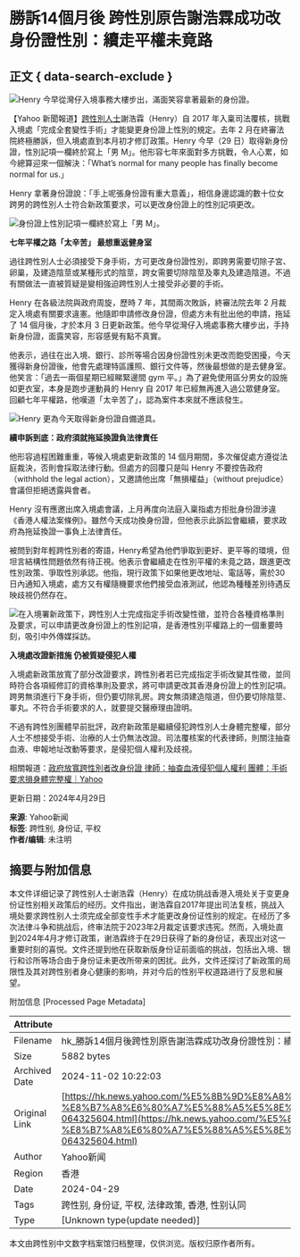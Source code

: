 # 勝訴14個月後 跨性別原告謝浩霖成功改身份證性別：續走平權未竟路

## 正文 { data-search-exclude }


![Henry 今早從灣仔入境事務大樓步出，滿面笑容拿著最新的身份證。](https://s.yimg.com/ny/api/res/1.2/8EANjMReOo7tzMz_6x1.Ig--/YXBwaWQ9aGlnaGxhbmRlcjt3PTk2MDtoPTY0MDtjZj13ZWJw/https://s.yimg.com/os/creatr-uploaded-images/2024-04/3f7f16a0-05f3-11ef-b7ef-d0c85d2f01d6)

【Yahoo 新聞報道】[跨性別人士](https://hk.news.yahoo.com/tag/跨性別人士)謝浩霖（Henry）自 2017 年入稟司法覆核，挑戰入境處「完成全套變性手術」才能變更身份證上性別的規定。去年 2 月在終審法院終極勝訴，但入境處直到本月初才修訂政策。Henry 今早（29 日）取得新身份證，性別記項一欄終於寫上「男 M」。他形容七年來面對多方挑戰，令人心累，如今總算迎來一個解決：「What’s normal for many people has finally become normal for us.」

Henry 拿著身份證說：「手上呢張身份證有重大意義」，相信身邊認識的數十位女跨男的跨性別人士符合新政策要求，可以更改身份證上的性別記項更改。

![身份證上性別記項一欄終於寫上「男 M」。](https://s.yimg.com/ny/api/res/1.2/tBdAnZra12jU8vqsQzpd5g--/YXBwaWQ9aGlnaGxhbmRlcjt3PTk2MDtoPTY0MDtjZj13ZWJw/https://s.yimg.com/os/creatr-uploaded-images/2024-04/53923fa0-05f3-11ef-97f6-6168ad1c1237)

**七年平權之路「太辛苦」 最想重返健身室**

過往跨性別人士必須接受下身手術，方可更改身份證性別，即跨男需要切除子宮、卵巢，及建造陰莖或某種形式的陰莖，跨女需要切除陰莖及睾丸及建造陰道。不過有關做法一直被質疑是變相強迫跨性別人士接受非必要的手術。

Henry 在各級法院與政府周旋，歷時 7 年，其間兩次敗訴，終審法院去年 2 月裁定入境處有關要求違憲。他隨即申請修改身份證，但處方未有批出他的申請，拖延了 14 個月後，才於本月 3 日更新政策。他今早從灣仔入境處事務大樓步出，手持新身份證，面露笑容，形容感覺有點不真實。

他表示，過往在出入境、銀行、診所等場合因身份證性別未更改而飽受困擾，今天獲得新身份證後，他會先處理特區護照、銀行文件等，然後最想做的是去健身室。他笑言：「過去一兩個星期已經睇緊邊間 gym 平。」為了避免使用區分男女的設施如更衣室，本身是跑步運動員的 Henry 自 2017 年已經無再進入過公眾健身室。回顧七年平權路，他嘆道「太辛苦了」，認為案件本來就不應該發生。

![Henry 更為今天取得新身份證自備道具。](https://s.yimg.com/ny/api/res/1.2/i0ZKG2IwZEVYuFeedyx3QQ--/YXBwaWQ9aGlnaGxhbmRlcjt3PTk2MDtoPTY0MDtjZj13ZWJw/https://s.yimg.com/os/creatr-uploaded-images/2024-04/69ac0e10-05f3-11ef-baa7-cee3e58749f8)

**續申訴到底：政府須就拖延換證負法律責任**

他形容過程困難重重，等候入境處更新政策的 14 個月期間，多次催促處方遵從法庭裁決，否則會採取法律行動。但處方的回覆只是叫 Henry 不要控告政府（withhold the legal action），又邀請他出席「無損權益」（without prejudice）會議但拒絕透露與會者。

Henry 沒有應邀出席入境處會議，上月再度向法庭入稟指處方拒批身份證涉違《香港人權法案條例》。雖然今天成功換身份證，但他表示此訴訟會繼續，要求政府為拖延換證一事負上法律責任。

被問到對年輕跨性別者的寄語，Henry希望為他們爭取到更好、更平等的環境，但坦言結構性問題依然有待正視。他表示會繼續走在性別平權的未竟之路，跟進更改性別政策、爭取性別承認。他指，現行政策下如果他更改地址、電話等，需於30日內通知入境處，處方又有權隨機要求他們接受血液測試，他認為種種差別待遇反映歧視仍然存在。

![在入境署新政策下，跨性別人士完成指定手術改變性徵，並符合各種資格準則及要求，可以申請更改身份證上的性別記項，是香港性別平權路上的一個重要時刻，吸引中外傳媒採訪。](https://s.yimg.com/ny/api/res/1.2/nzVSPuT70bQjQq5JN3Zd4g--/YXBwaWQ9aGlnaGxhbmRlcjt3PTk2MDtoPTY0MDtjZj13ZWJw/https://s.yimg.com/os/creatr-uploaded-images/2024-04/81b1a6f0-05f3-11ef-b8ef-dd067a5619af)

**入境處改證新措施 仍被質疑侵犯人權**

入境處新政策放寬了部分改證要求，跨性別者若已完成指定手術改變其性徵，並同時符合各項經修訂的資格準則及要求，將可申請更改其香港身份證上的性別記項。跨男無須進行下身手術，但仍要切除乳房。跨女無須建造陰道，但仍要切除陰莖、睪丸。不符合手術要求的人，就要提交醫療理由證明。

不過有跨性別團體早前批評，政府新政策是繼續侵犯跨性別人士身體完整權，部分人士不想接受手術、治療的人士仍無法改證。司法覆核案的代表律師，則關注抽查血液、申報地址改動等要求，是侵犯個人權利及歧視。

相關報道：[政府放寬跨性別者改身份證 律師：抽查血液侵犯個人權利 團體：手術要求損身體完整權｜Yahoo](https://hk.news.yahoo.com/%E6%94%BF%E5%BA%9C%E6%94%BE%E5%AF%AC%E8%B7%A8%E6%80%A7%E5%88%A5%E8%80%85%E6%94%B9%E8%BA%AB%E4%BB%BD%E8%AD%89-%E5%BE%8B%E5%B8%AB%EF%BC%9A%E6%8A%BD%E6%9F%A5%E8%A1%80%E6%B6%B2%E4%BE%B5%E7%8A%AF%E5%80%8B%E4%BA%BA%E6%AC%8A%E5%88%A9-%E5%9C%98%E9%AB%94%EF%BC%9A%E6%89%8B%E8%A1%93%E8%A6%81%E6%B1%82%E6%90%8D%E8%BA%AB%E9%AB%94%E5%AE%8C%E6%95%B4%E6%AC%8A%EF%BD%9Cyahoo-093844909.html)

更新日期：2024年4月29日

**来源**: Yahoo新闻  
**标签**: 跨性别, 身份证, 平权  
**作者/编辑**: 未注明

## 摘要与附加信息

<!-- tcd_abstract -->
本文件详细记录了跨性别人士谢浩霖（Henry）在成功挑战香港入境处关于变更身份证性别相关政策后的经历。文件指出，谢浩霖自2017年提出司法复核，挑战入境处要求跨性别人士须完成全部变性手术才能更改身份证性别的规定。在经历了多次法律斗争和挑战后，终审法院于2023年2月裁定该要求违宪。然而，入境处直到2024年4月才修订政策，谢浩霖终于在29日获得了新的身份证，表现出对这一重要时刻的喜悦。文件还提到他在获取新版身份证前面临的挑战，包括出入境、银行和诊所等场合由于身份证未更改所带来的困扰。此外，文件还探讨了新政策的局限性及其对跨性别者身心健康的影响，并对今后的性别平权道路进行了反思和展望。
<!-- tcd_abstract_end -->

附加信息 [Processed Page Metadata]

| Attribute       | Value                                  |
|-----------------|----------------------------------------|
| Filename        | hk_勝訴14個月後跨性別原告謝浩霖成功改身份證性別：續走平權_.md                             |
| Size            | 5882 bytes                           |
| Archived Date   | 2024-11-02 10:22:03                             |
| Original Link   | [https://hk.news.yahoo.com/%E5%8B%9D%E8%A8%B414%E5%80%8B%E6%9C%88%E5%BE%8C-%E8%B7%A8%E6%80%A7%E5%88%A5%E5%8E%9F%E5%91%8A%E8%AC%9D%E6%B5%A9%E9%9C%96%E6%88%90%E5%8A%9F%E6%94%B9%E8%BA%AB%E4%BB%BD%E8%AD%89%E6%80%A7%E5%88%A5%EF%BC%9A%E7%BA%8C%E8%B5%B0%E5%B9%B3%E6%AC%8A%E6%9C%AA%E7%AB%9F%E8%B7%AF%EF%BD%9Cyahoo-064325604.html](https://hk.news.yahoo.com/%E5%8B%9D%E8%A8%B414%E5%80%8B%E6%9C%88%E5%BE%8C-%E8%B7%A8%E6%80%A7%E5%88%A5%E5%8E%9F%E5%91%8A%E8%AC%9D%E6%B5%A9%E9%9C%96%E6%88%90%E5%8A%9F%E6%94%B9%E8%BA%AB%E4%BB%BD%E8%AD%89%E6%80%A7%E5%88%A5%EF%BC%9A%E7%BA%8C%E8%B5%B0%E5%B9%B3%E6%AC%8A%E6%9C%AA%E7%AB%9F%E8%B7%AF%EF%BD%9Cyahoo-064325604.html)                       |
| Author          | Yahoo新闻                               |
| Region          | 香港                               |
| Date            | 2024-04-29                                 |
| Tags            | 跨性别, 身份证, 平权, 法律政策, 香港, 性别认同                                 |
| Type            | [Unknown type(update needed)]                                 |
<!-- tcd_table_end -->

本文由跨性别中文数字档案馆归档整理，仅供浏览。版权归原作者所有。
